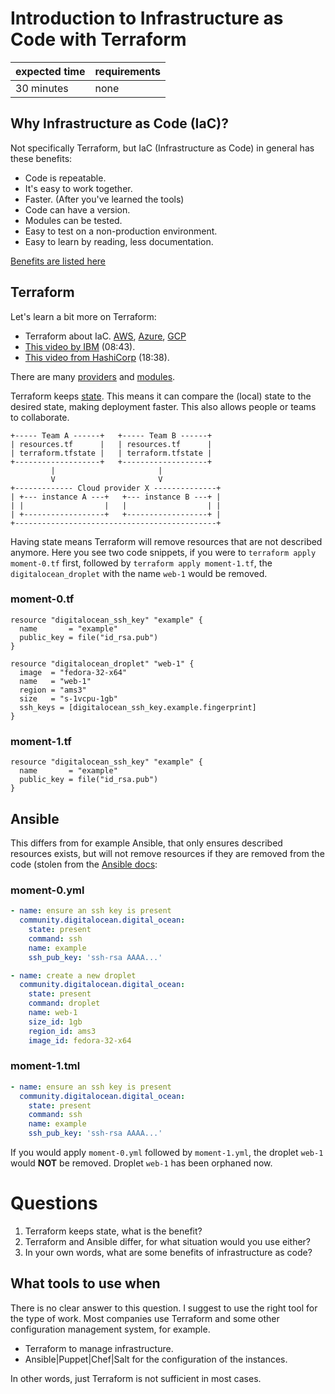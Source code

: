 # Introduction to Infrastructure as Code with Terraform

|expected time|requirements|
|-------------|------------|
|30 minutes   |none        |

## Why Infrastructure as Code (IaC)?

Not specifically Terraform, but IaC (Infrastructure as Code) in general has these benefits:

- Code is repeatable.
- It's easy to work together.
- Faster. (After you've learned the tools)
- Code can have a version.
- Modules can be tested.
- Easy to test on a non-production environment.
- Easy to learn by reading, less documentation.

[Benefits are listed here](https://phoenixnap.com/blog/infrastructure-as-code-best-practices-tools)

## Terraform

Let's learn a bit more on Terraform:

- Terraform about IaC. [AWS](https://learn.hashicorp.com/tutorials/terraform/infrastructure-as-code?in=terraform/aws-get-started), [Azure](https://learn.hashicorp.com/tutorials/terraform/infrastructure-as-code?in=terraform/azure-get-started), [GCP](https://learn.hashicorp.com/tutorials/terraform/infrastructure-as-code?in=terraform/gcp-get-started)
- [This video by IBM](https://www.youtube.com/watch?v=HmxkYNv1ksg) (08:43).
- [This video from HashiCorp](https://www.youtube.com/watch?v=h970ZBgKINg) (18:38).

There are many [providers](https://registry.terraform.io/browse/providers) and [modules](https://registry.terraform.io/browse/modules).

Terraform keeps [state](https://www.terraform.io/docs/state/index.html). This means it can compare the (local) state to the desired state, making deployment faster. This also allows people or teams to collaborate.

```text
+----- Team A ------+   +----- Team B ------+
| resources.tf      |   | resources.tf      |
| terraform.tfstate |   | terraform.tfstate |
+-------------------+   +-------------------+
         |                       |
         V                       V
+------------- Cloud provider X --------------+
| +--- instance A ---+   +--- instance B ---+ |
| |                  |   |                  | |
| +------------------+   +------------------+ |
+---------------------------------------------+
```

Having state means Terraform will remove resources that are not described anymore. Here you see two code snippets, if you were to `terraform apply moment-0.tf` first, followed by `terraform apply moment-1.tf`, the `digitalocean_droplet` with the name `web-1` would be removed.

### moment-0.tf

```
resource "digitalocean_ssh_key" "example" {
  name       = "example"
  public_key = file("id_rsa.pub")
}

resource "digitalocean_droplet" "web-1" {
  image  = "fedora-32-x64"
  name   = "web-1"
  region = "ams3"
  size   = "s-1vcpu-1gb"
  ssh_keys = [digitalocean_ssh_key.example.fingerprint]
}
```

### moment-1.tf

```
resource "digitalocean_ssh_key" "example" {
  name       = "example"
  public_key = file("id_rsa.pub")
}
```

## Ansible

This differs from for example Ansible, that only ensures described resources exists, but will not remove resources if they are removed from the code (stolen from the [Ansible docs](https://docs.ansible.com/ansible/latest/collections/community/digitalocean/digital_ocean_module.html):

### moment-0.yml

```yaml
- name: ensure an ssh key is present
  community.digitalocean.digital_ocean:
    state: present
    command: ssh
    name: example
    ssh_pub_key: 'ssh-rsa AAAA...'

- name: create a new droplet
  community.digitalocean.digital_ocean:
    state: present
    command: droplet
    name: web-1
    size_id: 1gb
    region_id: ams3
    image_id: fedora-32-x64
```

### moment-1.tml

```yaml
- name: ensure an ssh key is present
  community.digitalocean.digital_ocean:
    state: present
    command: ssh
    name: example
    ssh_pub_key: 'ssh-rsa AAAA...'
```

If you would apply `moment-0.yml` followed by `moment-1.yml`, the droplet `web-1` would **NOT** be removed. Droplet `web-1` has been orphaned now.

# Questions

1. Terraform keeps state, what is the benefit?
2. Terraform and Ansible differ, for what situation would you use either?
3. In your own words, what are some benefits of infrastructure as code?

## What tools to use when

There is no clear answer to this question. I suggest to use the right tool for the type of work. Most companies use Terraform and some other configuration management system, for example.

- Terraform to manage infrastructure.
- Ansible|Puppet|Chef|Salt for the configuration of the instances.

In other words, just Terraform is not sufficient in most cases.
